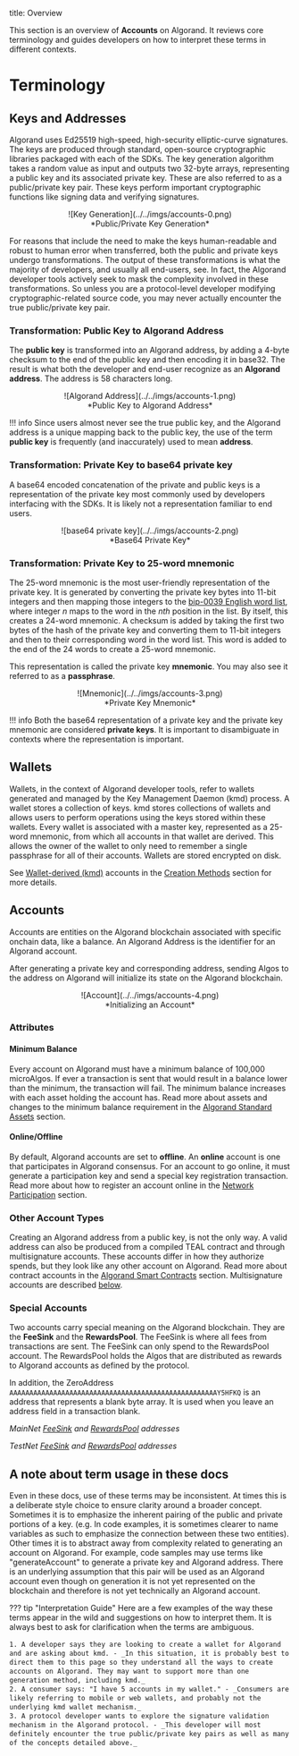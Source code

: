 title: Overview

This section is an overview of **Accounts** on Algorand. It reviews core terminology and guides developers on how to interpret these terms in different contexts. 


# Terminology
## Keys and Addresses

Algorand uses Ed25519 high-speed, high-security elliptic-curve signatures. The keys are produced through standard, open-source cryptographic libraries packaged with each of the SDKs. The key generation algorithm takes a random value as input and outputs two 32-byte arrays, representing a public key and its associated private key. These are also referred to as a public/private key pair. These keys perform important cryptographic functions like signing data and verifying signatures. 

<center> ![Key Generation](../../imgs/accounts-0.png) </center>
<center>*Public/Private Key Generation* </center>

For reasons that include the need to make the keys human-readable and robust to human error when transferred, both the public and private keys undergo transformations. The output of these transformations is what the majority of developers, and usually all end-users, see. In fact, the Algorand developer tools actively seek to mask the complexity involved in these transformations. So unless you are a protocol-level developer modifying cryptographic-related source code, you may never actually encounter the true public/private key pair. 


### Transformation: Public Key to Algorand Address

The **public key** is transformed into an Algorand address, by adding a 4-byte checksum to the end of the public key and then encoding it in base32. The result is what both the developer and end-user recognize as an **Algorand address**. The address is 58 characters long.

<center> ![Algorand Address](../../imgs/accounts-1.png) </center>
<center>*Public Key to Algorand Address* </center>

!!! info
	Since users almost never see the true public key, and the Algorand address is a unique mapping back to the public key, the use of the term **public key** is frequently (and inaccurately) used to mean **address**. 

### Transformation: Private Key to base64 private key

A base64 encoded concatenation of the private and public keys is a representation of the private key most commonly used by developers interfacing with the SDKs. It is likely not a representation familiar to end users.

<center> ![base64 private key](../../imgs/accounts-2.png) </center>
<center>*Base64 Private Key* </center>

### Transformation: Private Key to 25-word mnemonic

The 25-word mnemonic is the most user-friendly representation of the private key. It is generated by converting the private key bytes into 11-bit integers and then mapping those integers to the [bip-0039 English word list](https://raw.githubusercontent.com/bitcoin/bips/master/bip-0039/english.txt), where integer _n_ maps to the word in the _nth_ position in the list. By itself, this creates a 24-word mnemonic. A checksum is added by taking the first two bytes of the hash of the private key and converting them to 11-bit integers and then to their corresponding word in the word list. This word is added to the end of the 24 words to create a 25-word mnemonic.

This representation is called the private key **mnemonic**. You may also see it referred to as a **passphrase**. 

<center> ![Mnemonic](../../imgs/accounts-3.png) </center>
<center>*Private Key Mnemonic* </center>

!!! info
	Both the base64 representation of a private key and the private key mnemonic are considered **private keys**. It is important to disambiguate in contexts where the representation is important. 

## Wallets

Wallets, in the context of Algorand developer tools, refer to wallets generated and managed by the Key Management Daemon (kmd) process. A wallet stores a collection of keys. kmd stores collections of wallets and allows users to perform operations using the keys stored within these wallets. Every wallet is associated with a master key, represented as a 25-word mnemonic, from which all accounts in that wallet are derived. This allows the owner of the wallet to only need to remember a single passphrase for all of their accounts. Wallets are stored encrypted on disk. 

See [Wallet-derived (kmd)](./create.md#wallet-derived-kmd) accounts in the [Creation Methods](#creation-methods) section for more details.

## Accounts
Accounts are entities on the Algorand blockchain associated with specific onchain data, like a balance. An Algorand Address is the identifier for an Algorand account. 

After generating a private key and corresponding address, sending Algos to the address on Algorand will initialize its state on the Algorand blockchain. 

<center> ![Account](../../imgs/accounts-4.png) </center>
<center>*Initializing an Account* </center>

### Attributes
#### Minimum Balance
Every account on Algorand must have a minimum balance of 100,000 microAlgos. If ever a transaction is sent that would result in a balance lower than the minimum, the transaction will fail. The minimum balance increases with each asset holding the account has. Read more about assets and changes to the minimum balance requirement in the [Algorand Standard Assets](../asa.md) section.

#### Online/Offline
By default, Algorand accounts are set to **offline**. An **online** account is one that participates in Algorand consensus. For an account to go online, it must generate a participation key and send a special key registration transaction. Read more about how to register an account online in the [Network Participation](../../run-a-node/participate/index.md) section.

### Other Account Types
Creating an Algorand address from a public key, is not the only way. A valid address can also be produced from a compiled TEAL contract and through multisignature accounts. These accounts differ in how they authorize spends, but they look like any other account on Algorand. Read more about contract accounts in the [Algorand Smart Contracts](../asc1/stateless/modes.md) section. Multisignature accounts are described [below](./create.md#multisignature).

### Special Accounts

Two accounts carry special meaning on the Algorand blockchain. They are the **FeeSink** and the **RewardsPool**. The FeeSink is where all fees from transactions are sent. The FeeSink can only spend to the RewardsPool account. The RewardsPool holds the Algos that are distributed as rewards to Algorand accounts as defined by the protocol. 

In addition, the ZeroAddress `AAAAAAAAAAAAAAAAAAAAAAAAAAAAAAAAAAAAAAAAAAAAAAAAAAAAY5HFKQ` is an address that represents a blank byte array. It is used when you leave an address field in a transaction blank.

_MainNet [FeeSink](../../reference/algorand-networks/mainnet.md#feesink-address) and [RewardsPool](../../reference/algorand-networks/mainnet.md#rewardspool-address) addresses_

_TestNet [FeeSink](../../reference/algorand-networks/testnet.md#feesink-address) and [RewardsPool](../../reference/algorand-networks/testnet.md#rewardspool-address) addresses_

## A note about term usage in these docs
Even in these docs, use of these terms may be inconsistent. At times this is a deliberate style choice to ensure clarity around a broader concept. Sometimes it is to emphasize the inherent pairing of the public and private portions of a key. (e.g. In code examples, it is sometimes clearer to name variables as such to emphasize the connection between these two entities). Other times it is to abstract away from complexity related to generating an account on Algorand. For example, code samples may use terms like "generateAccount" to generate a private key and Algorand address. There is an underlying assumption that this pair will be used as an Algorand account even though on generation it is not yet represented on the blockchain and therefore is not yet technically an Algorand account.


??? tip "Interpretation Guide"
	Here are a few examples of the way these terms appear in the wild and suggestions on how to interpret them. It is always best to ask for clarification when the terms are ambiguous.

	1. A developer says they are looking to create a wallet for Algorand and are asking about kmd. - _In this situation, it is probably best to direct them to this page so they understand all the ways to create accounts on Algorand. They may want to support more than one generation method, including kmd._
	2. A consumer says: "I have 5 accounts in my wallet." - _Consumers are likely referring to mobile or web wallets, and probably not the underlying kmd wallet mechanism._
	3. A protocol developer wants to explore the signature validation mechanism in the Algorand protocol. - _This developer will most definitely encounter the true public/private key pairs as well as many of the concepts detailed above._